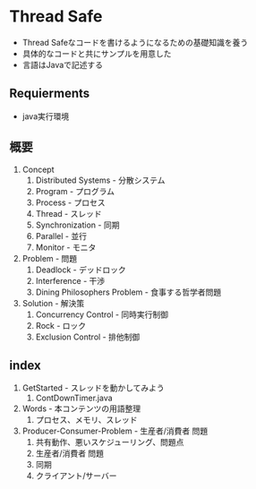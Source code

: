 # Thread Safe

* Thread Safeなコードを書けるようになるための基礎知識を養う
* 具体的なコードと共にサンプルを用意した
* 言語はJavaで記述する

## Requierments
* java実行環境

## 概要
1. Concept
    1. Distributed Systems - 分散システム
    1. Program - プログラム
    1. Process - プロセス
    1. Thread - スレッド
    1. Synchronization - 同期
    1. Parallel - 並行
    1. Monitor - モニタ
1. Problem - 問題
    1. Deadlock - デッドロック
    1. Interference - 干渉
    1. Dining Philosophers Problem - 食事する哲学者問題
1. Solution - 解決策
    1. Concurrency Control - 同時実行制御
    1. Rock - ロック
    1. Exclusion Control - 排他制御

## index

1. GetStarted - スレッドを動かしてみよう
    1. ContDownTimer.java
1. Words - 本コンテンツの用語整理
    1. プロセス、メモリ、スレッド
1. Producer-Consumer-Problem - 生産者/消費者 問題
    1. 共有動作、悪いスケジューリング、問題点
    1. 生産者/消費者 問題
    1. 同期
    1. クライアント/サーバー